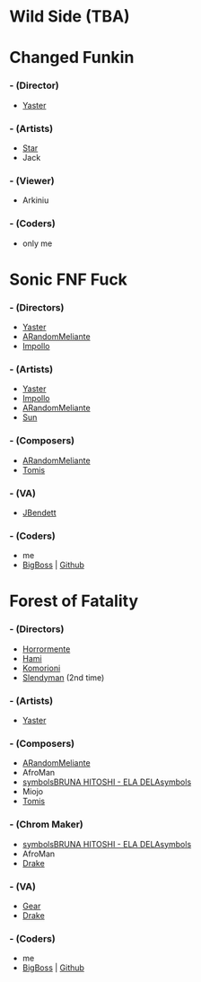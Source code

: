 # Wild Side (TBA)

# Changed Funkin
### - (Director)
- [Yaster](https://twitter.com/YasterWolly)

### - (Artists)
- [Star](https://twitter.com/StarUmbreon1)  
- Jack

### - (Viewer)
- Arkiniu

### - (Coders)
- only me

# Sonic FNF Fuck
### - (Directors)
- [Yaster](https://twitter.com/YasterWolly)
- [ARandomMeliante](https://twitter.com/UmMeliante69lol)
- [Impollo](https://twitter.com/Apollo_X3)

### - (Artists)
- [Yaster](https://twitter.com/YasterWolly)
- [Impollo](https://twitter.com/Apollo_X3)
- [ARandomMeliante](https://twitter.com/UmMeliante69lol)
- [Sun](https://twitter.com/Mimi_or_Sunny)

### - (Composers)
- [ARandomMeliante](https://twitter.com/UmMeliante69lol)
- [Tomis](https://twitter.com/Tomis_Turbando)

### - (VA)
- [JBendett](https://twitter.com/JBendett)

### - (Coders)
- me
- [BigBoss](https://twitter.com/TheBigBoss050)  |  [Github](https://github.com/TheBigB0ss)

# Forest of Fatality 
### - (Directors)
- [Horrormente](https://twitter.com/horrormente)
- [Hami](https://twitter.com/V2Drezim)
- [Komorioni](https://twitter.com/yumekomo_)
- [Slendyman](https://twitter.com/TSlendyman)  (2nd time)
### - (Artists)
- [Yaster](https://twitter.com/YasterWolly)

### - (Composers)
- [ARandomMeliante](https://twitter.com/UmMeliante69lol)
- AfroMan
- [symbolsBRUNA HITOSHI - ELA DELAsymbols](https://twitter.com/BT_Drawings)
- Miojo
- [Tomis](https://twitter.com/Tomis_Turbando)

### - (Chrom Maker)
- [symbolsBRUNA HITOSHI - ELA DELAsymbols](https://twitter.com/BT_Drawings)
- AfroMan
- [Drake](https://twitter.com/Twiterfox15)

### - (VA)
- [Gear](https://twitter.com/arthurgod456)
- [Drake](https://twitter.com/Twiterfox15)
### - (Coders)
- me
- [BigBoss](https://twitter.com/TheBigBoss050)  |  [Github](https://github.com/TheBigB0ss)
